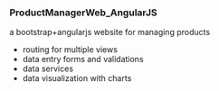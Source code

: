 ### ProductManagerWeb_AngularJS
a bootstrap+angularjs website for managing products

- routing for multiple views
- data entry forms and validations
- data services
- data visualization with charts
